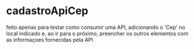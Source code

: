 # cadastroApiCep

feito apenas para testar como consumir uma API, adicionando o 'Cep' no local indicado
e, ao ir para o próximo, preencher os outros elementos com as informaçoes fornecidas pela API
